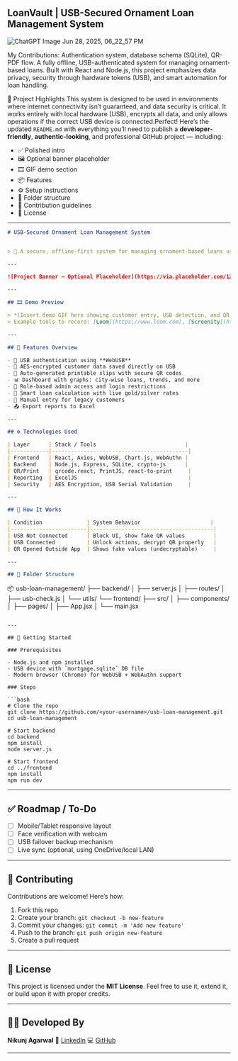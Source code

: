 ## LoanVault | USB-Secured Ornament Loan Management System
![ChatGPT Image Jun 28, 2025, 06_22_57 PM](https://github.com/user-attachments/assets/81963d58-e40d-46b7-aca8-436e3ba5fee1)

My Contributions: Authentication system, database schema (SQLite), QR-PDF flow.
A fully offline, USB-authenticated system for managing ornament-based loans. Built with React and Node.js, this project emphasizes data privacy, security through hardware tokens (USB), and smart automation for loan handling.

🧩 Project Highlights
This system is designed to be used in environments where internet connectivity isn’t guaranteed, and data security is critical. It works entirely with local hardware (USB), encrypts all data, and only allows operations if the correct USB device is connected.Perfect! Here’s the updated `README.md` with everything you’ll need to publish a **developer-friendly**, **authentic-looking**, and professional GitHub project — including:

* ✅ Polished intro
* 🖼️ Optional banner placeholder
* 🎞️ GIF demo section
* 📦 Features
* ⚙️ Setup instructions
* 📁 Folder structure
* 🤝 Contribution guidelines
* 🪪 License

---

```markdown
# USB-Secured Ornament Loan Management System


> 🔐 A secure, offline-first system for managing ornament-based loans using USB hardware authentication, AES encryption, and biometric login. Fully built with React, Node.js, and SQLite.

---

![Project Banner – Optional Placeholder](https://via.placeholder.com/1200x400.png?text=USB+Loan+Management+System+%7C+React+%2B+Node+%2B+SQLite)

---

## 🎞️ Demo Preview

> *(Insert demo GIF here showing customer entry, USB detection, and QR slip generation)*  
> Example tools to record: [Loom](https://www.loom.com), [Screenity](https://chrome.google.com/webstore/detail/screenity-screen-recorder/), [OBS Studio](https://obsproject.com)

---

## 🔧 Features Overview

- 🔌 USB authentication using **WebUSB**
- 🔐 AES-encrypted customer data saved directly on USB
- 🧾 Auto-generated printable slips with secure QR codes
- 📊 Dashboard with graphs: city-wise loans, trends, and more
- 👤 Role-based admin access and login restrictions
- 🧠 Smart loan calculation with live gold/silver rates
- 📁 Manual entry for legacy customers
- 📤 Export reports to Excel

---

## ⚙️ Technologies Used

| Layer      | Stack / Tools                            |
|------------|-------------------------------------------|
| Frontend   | React, Axios, WebUSB, Chart.js, WebAuthn |
| Backend    | Node.js, Express, SQLite, crypto-js      |
| QR/Print   | qrcode.react, PrintJS, react-to-print     |
| Reporting  | ExcelJS                                   |
| Security   | AES Encryption, USB Serial Validation     |

---

## 🧪 How It Works

| Condition              | System Behavior                      |
|------------------------|---------------------------------------|
| USB Not Connected      | Block UI, show fake QR values         |
| USB Connected          | Unlock actions, decrypt QR properly   |
| QR Opened Outside App  | Shows fake values (undecryptable)     |

---

## 🧭 Folder Structure

```

📦 usb-loan-management/
├── backend/
│   ├── server.js
│   ├── routes/
│   ├── usb-check.js
│   └── utils/
└── frontend/
├── src/
│   ├── components/
│   ├── pages/
│   ├── App.jsx
│   └── main.jsx

````

---

## 🚀 Getting Started

### Prerequisites

- Node.js and npm installed
- USB device with `mortgage.sqlite` DB file
- Modern browser (Chrome) for WebUSB + WebAuthn support

### Steps

```bash
# Clone the repo
git clone https://github.com/<your-username>/usb-loan-management.git
cd usb-loan-management

# Start backend
cd backend
npm install
node server.js

# Start frontend
cd ../frontend
npm install
npm run dev
````



---

## ✅ Roadmap / To-Do

* [ ] Mobile/Tablet responsive layout
* [ ] Face verification with webcam
* [ ] USB failover backup mechanism
* [ ] Live sync (optional, using OneDrive/local LAN)

---

## 🤝 Contributing

Contributions are welcome! Here’s how:

1. Fork this repo
2. Create your branch: `git checkout -b new-feature`
3. Commit your changes: `git commit -m 'Add new feature'`
4. Push to the branch: `git push origin new-feature`
5. Create a pull request

---

## 🪪 License

This project is licensed under the **MIT License**.
Feel free to use it, extend it, or build upon it with proper credits.

---

## 👨‍💻 Developed By

**Nikunj Agarwal**
🔗 [LinkedIn](https://www.linkedin.com/in/nikunj-agarwal-326b562a4)
💻 [GitHub](https://github.com/nikunj-10)

---

```


